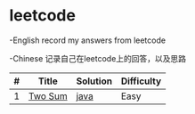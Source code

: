 # leetcode
-English
record my answers from leetcode

-Chinese
记录自己在leetcode上的回答，以及思路

| # | Title | Solution | Difficulty |
|---| ----- | -------- | ---------- |
|1|[Two Sum](https://leetcode.com/problems/two-su) | [java](./leetCode/TwoSum.java)|Easy|

